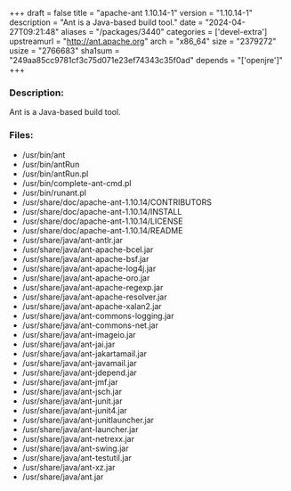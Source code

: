 +++
draft = false
title = "apache-ant 1.10.14-1"
version = "1.10.14-1"
description = "Ant is a Java-based build tool."
date = "2024-04-27T09:21:48"
aliases = "/packages/3440"
categories = ['devel-extra']
upstreamurl = "http://ant.apache.org"
arch = "x86_64"
size = "2379272"
usize = "2766683"
sha1sum = "249aa85cc9781cf3c75d071e23ef74343c35f0ad"
depends = "['openjre']"
+++
### Description: 
Ant is a Java-based build tool.

### Files: 
* /usr/bin/ant
* /usr/bin/antRun
* /usr/bin/antRun.pl
* /usr/bin/complete-ant-cmd.pl
* /usr/bin/runant.pl
* /usr/share/doc/apache-ant-1.10.14/CONTRIBUTORS
* /usr/share/doc/apache-ant-1.10.14/INSTALL
* /usr/share/doc/apache-ant-1.10.14/LICENSE
* /usr/share/doc/apache-ant-1.10.14/README
* /usr/share/java/ant-antlr.jar
* /usr/share/java/ant-apache-bcel.jar
* /usr/share/java/ant-apache-bsf.jar
* /usr/share/java/ant-apache-log4j.jar
* /usr/share/java/ant-apache-oro.jar
* /usr/share/java/ant-apache-regexp.jar
* /usr/share/java/ant-apache-resolver.jar
* /usr/share/java/ant-apache-xalan2.jar
* /usr/share/java/ant-commons-logging.jar
* /usr/share/java/ant-commons-net.jar
* /usr/share/java/ant-imageio.jar
* /usr/share/java/ant-jai.jar
* /usr/share/java/ant-jakartamail.jar
* /usr/share/java/ant-javamail.jar
* /usr/share/java/ant-jdepend.jar
* /usr/share/java/ant-jmf.jar
* /usr/share/java/ant-jsch.jar
* /usr/share/java/ant-junit.jar
* /usr/share/java/ant-junit4.jar
* /usr/share/java/ant-junitlauncher.jar
* /usr/share/java/ant-launcher.jar
* /usr/share/java/ant-netrexx.jar
* /usr/share/java/ant-swing.jar
* /usr/share/java/ant-testutil.jar
* /usr/share/java/ant-xz.jar
* /usr/share/java/ant.jar
